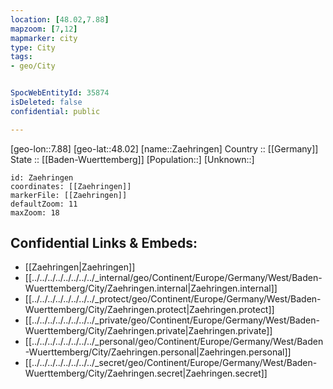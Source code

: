 ```yaml
---
location: [48.02,7.88] 
mapzoom: [7,12] 
mapmarker: city 
type: City
tags:
- geo/City


SpocWebEntityId: 35874
isDeleted: false
confidential: public

---
```

[geo-lon::7.88] 
[geo-lat::48.02] 
[name::Zaehringen] 
Country :: [[Germany]]  
State :: [[Baden-Wuerttemberg]] 
[Population::] 
[Unknown::] 


```leaflet
id: Zaehringen
coordinates: [[Zaehringen]] 
markerFile: [[Zaehringen]] 
defaultZoom: 11 
maxZoom: 18
```


## Confidential Links & Embeds: 
- [[Zaehringen|Zaehringen]]  
- [[../../../../../../../../_internal/geo/Continent/Europe/Germany/West/Baden-Wuerttemberg/City/Zaehringen.internal|Zaehringen.internal]] 
- [[../../../../../../../../_protect/geo/Continent/Europe/Germany/West/Baden-Wuerttemberg/City/Zaehringen.protect|Zaehringen.protect]] 
- [[../../../../../../../../_private/geo/Continent/Europe/Germany/West/Baden-Wuerttemberg/City/Zaehringen.private|Zaehringen.private]] 
- [[../../../../../../../../_personal/geo/Continent/Europe/Germany/West/Baden-Wuerttemberg/City/Zaehringen.personal|Zaehringen.personal]] 
- [[../../../../../../../../_secret/geo/Continent/Europe/Germany/West/Baden-Wuerttemberg/City/Zaehringen.secret|Zaehringen.secret]] 
